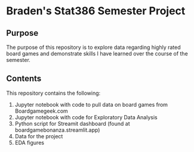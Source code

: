 # Braden's Stat386 Semester Project

## Purpose

The purpose of this repository is to explore data regarding highly rated board games and demonstrate skills I have learned over the course of the semester.

## Contents

This repository contains the following:
1. Jupyter notebook with code to pull data on board games from Boardgamegeek.com
2. Jupyter notebook with code for Exploratory Data Analysis
3. Python script for Streamit dashboard (found at boardgamebonanza.streamlit.app)
4. Data for the project
5. EDA figures

